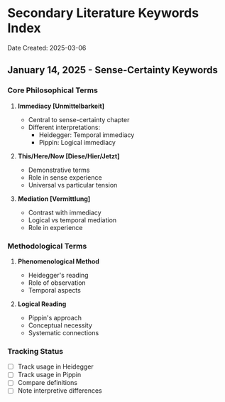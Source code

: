 # Secondary Literature Keywords Index
Date Created: 2025-03-06

## January 14, 2025 - Sense-Certainty Keywords

### Core Philosophical Terms
1. **Immediacy [Unmittelbarkeit]**
   - Central to sense-certainty chapter
   - Different interpretations:
     * Heidegger: Temporal immediacy
     * Pippin: Logical immediacy

2. **This/Here/Now [Diese/Hier/Jetzt]**
   - Demonstrative terms
   - Role in sense experience
   - Universal vs particular tension

3. **Mediation [Vermittlung]**
   - Contrast with immediacy
   - Logical vs temporal mediation
   - Role in experience

### Methodological Terms
1. **Phenomenological Method**
   - Heidegger's reading
   - Role of observation
   - Temporal aspects

2. **Logical Reading**
   - Pippin's approach
   - Conceptual necessity
   - Systematic connections

### Tracking Status
- [ ] Track usage in Heidegger
- [ ] Track usage in Pippin
- [ ] Compare definitions
- [ ] Note interpretive differences